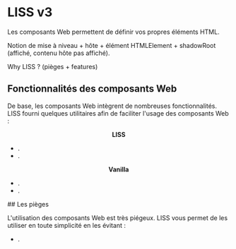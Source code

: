<!DOCTYPE html>
<html lang="fr">
    <head>
        <meta charset="utf8"/>
        <title>LISS</title>
        <meta name="color-scheme" content="dark light">
        <meta name="viewport" content="width=device-width, initial-scale=1"/>
        <link   href="./index.css"  rel="stylesheet" blocking="render">
        <script  src="./index.js"  type="module"     blocking="render" async></script>
    </head>
    <body code-langs="js,bry">
        <main>

# LISS v3

Les composants Web permettent de définir vos propres éléments HTML.

Notion de mise à niveau + hôte + élément HTMLElement + shadowRoot (affiché, contenu hôte pas affiché).

Why LISS ? (pièges + features)

## Fonctionnalités des composants Web

De base, les composants Web intègrent de nombreuses fonctionnalités.\
LISS fourni quelques utilitaires afin de faciliter l'usage des composants Web :

<div class="flex-2">
    <div>
        <center><strong>LISS</strong></center>

- .
- .

</div><div>
        <center><strong>Vanilla</strong></center>

- .
- .

</div>
</div>

## Les pièges

L'utilisation des composants Web est très piégeux. LISS vous permet de les utiliser en toute simplicité en les évitant :
- .

</main>
    </body>
</html>